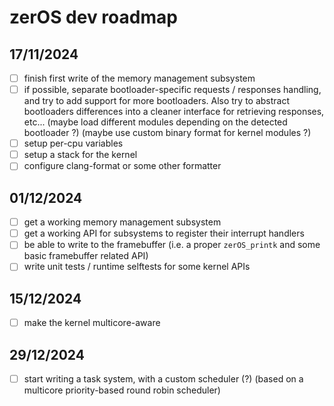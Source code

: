# zerOS dev roadmap

## 17/11/2024

- [ ] finish first write of the memory management subsystem
- [ ] if possible, separate bootloader-specific requests / responses handling, and try to add support for more bootloaders. Also try to abstract bootloaders differences into a cleaner interface for retrieving responses, etc... (maybe load different modules depending on the detected bootloader ?) (maybe use custom binary format for kernel modules ?)
- [ ] setup per-cpu variables
- [ ] setup a stack for the kernel
- [ ] configure clang-format or some other formatter

## 01/12/2024

- [ ] get a working memory management subsystem
- [ ] get a working API for subsystems to register their interrupt handlers
- [ ] be able to write to the framebuffer (i.e. a proper `zerOS_printk` and some basic framebuffer related API)
- [ ] write unit tests / runtime selftests for some kernel APIs

## 15/12/2024

- [ ] make the kernel multicore-aware

## 29/12/2024

- [ ] start writing a task system, with a custom scheduler (?) (based on a multicore priority-based round robin scheduler)